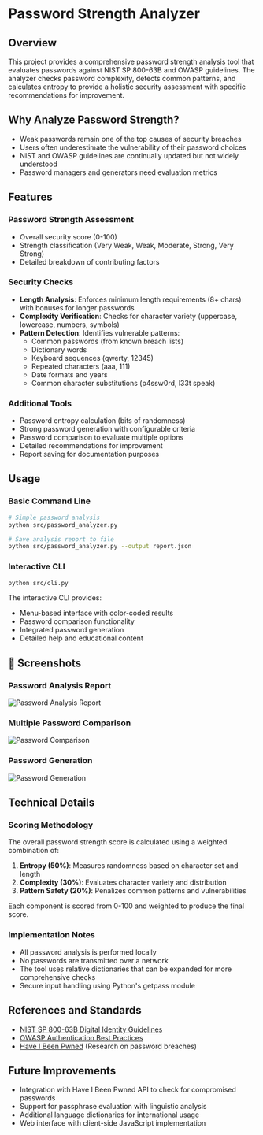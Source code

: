 # Password Strength Analyzer

## Overview
This project provides a comprehensive password strength analysis tool that evaluates passwords against NIST SP 800-63B and OWASP guidelines. The analyzer checks password complexity, detects common patterns, and calculates entropy to provide a holistic security assessment with specific recommendations for improvement.

## Why Analyze Password Strength?
- Weak passwords remain one of the top causes of security breaches
- Users often underestimate the vulnerability of their password choices
- NIST and OWASP guidelines are continually updated but not widely understood
- Password managers and generators need evaluation metrics

## Features

### Password Strength Assessment
- Overall security score (0-100)
- Strength classification (Very Weak, Weak, Moderate, Strong, Very Strong)
- Detailed breakdown of contributing factors

### Security Checks
- **Length Analysis**: Enforces minimum length requirements (8+ chars) with bonuses for longer passwords
- **Complexity Verification**: Checks for character variety (uppercase, lowercase, numbers, symbols)
- **Pattern Detection**: Identifies vulnerable patterns:
  - Common passwords (from known breach lists)
  - Dictionary words
  - Keyboard sequences (qwerty, 12345)
  - Repeated characters (aaa, 111)
  - Date formats and years
  - Common character substitutions (p4ssw0rd, l33t speak)

### Additional Tools
- Password entropy calculation (bits of randomness)
- Strong password generation with configurable criteria
- Password comparison to evaluate multiple options
- Detailed recommendations for improvement
- Report saving for documentation purposes

## Usage

### Basic Command Line
```bash
# Simple password analysis
python src/password_analyzer.py

# Save analysis report to file
python src/password_analyzer.py --output report.json
```

### Interactive CLI
```bash
python src/cli.py
```

The interactive CLI provides:
- Menu-based interface with color-coded results
- Password comparison functionality
- Integrated password generation
- Detailed help and educational content

## 📸 Screenshots

### Password Analysis Report
![Password Analysis Report](screenshots/password_analysis.png)

### Multiple Password Comparison
![Password Comparison](screenshots/password_comparison.png)

### Password Generation
![Password Generation](screenshots/password_generation.png)

## Technical Details

### Scoring Methodology
The overall password strength score is calculated using a weighted combination of:

1. **Entropy (50%)**: Measures randomness based on character set and length
2. **Complexity (30%)**: Evaluates character variety and distribution
3. **Pattern Safety (20%)**: Penalizes common patterns and vulnerabilities

Each component is scored from 0-100 and weighted to produce the final score.

### Implementation Notes
- All password analysis is performed locally
- No passwords are transmitted over a network
- The tool uses relative dictionaries that can be expanded for more comprehensive checks
- Secure input handling using Python's getpass module

## References and Standards
- [NIST SP 800-63B Digital Identity Guidelines](https://pages.nist.gov/800-63-3/sp800-63b.html)
- [OWASP Authentication Best Practices](https://cheatsheetseries.owasp.org/cheatsheets/Authentication_Cheat_Sheet.html)
- [Have I Been Pwned](https://haveibeenpwned.com/) (Research on password breaches)

## Future Improvements
- Integration with Have I Been Pwned API to check for compromised passwords
- Support for passphrase evaluation with linguistic analysis
- Additional language dictionaries for international usage
- Web interface with client-side JavaScript implementation
